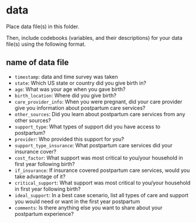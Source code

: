 # data

Place data file(s) in this folder.

Then, include codebooks (variables, and their descriptions) for your data file(s)
using the following format.

## name of data file

- `timestamp`: data and time survey was taken
- `state`: Which US state or country did you give birth in? 
- `age`: What was your age when you gave birth?
- `birth_location`: Where did you give birth?
- `care_provider_info`: When you were pregnant, did your care provider give you information about postpartum care services?
- `other_sources`: Did you learn about postpartum care services from any other sources?
- `support_type`: What types of support did you have access to postpartum?
- `provider`: Who provided this support for you?
- `support_type_insurance`: What postpartum care services did your insurance cover?
- `cost_factor`: What support was most critical to you/your household in first year following birth?
- `if_insurance`: If insurance covered postpartum care services, would you take advantage of it?
- `critical_support`: What support was most critical to you/your household in first year following birth?
- `ideal_support`: In a best case scenario, list all types of care and support you would need or want in the first year postpartum
- `comments`: Is there anything else you want to share about your postpartum experience?
